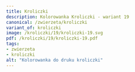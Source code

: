 ```yaml
---
title: Kroliczki
description: Kolorowanka Kroliczki - wariant 19
canonical: /zwierzeta/kroliczki
variant_of: kroliczki
image: /kroliczki/19/kroliczki-19.svg
pdf: /kroliczki/19/kroliczki-19.pdf
tags:
- zwierzeta
- kroliczki
alt: "Kolorowanka do druku kroliczki"
---
```

